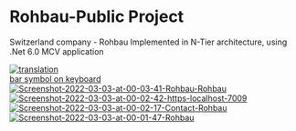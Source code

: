 # Rohbau-Public Project

Switzerland company - Rohbau
Implemented in N-Tier architecture, using .Net 6.0 MCV application

<a href="https://ibb.co/4R0nm0Z"><img src="https://i.ibb.co/b5GMWGg/translation.png" alt="translation" border="0"></a><br /><a target='_blank' href='https://usefulwebtool.com/math-keyboard'>bar symbol on keyboard</a><br />
<a href="https://ibb.co/WcHcNPM"><img src="https://i.ibb.co/THwHDb7/Screenshot-2022-03-03-at-00-03-41-Rohbau-Rohbau.png" alt="Screenshot-2022-03-03-at-00-03-41-Rohbau-Rohbau" border="0"></a>
<a href="https://ibb.co/gwcy4j8"><img src="https://i.ibb.co/92dnZ80/Screenshot-2022-03-03-at-00-02-42-https-localhost-7009.png" alt="Screenshot-2022-03-03-at-00-02-42-https-localhost-7009" border="0"></a>
<a href="https://ibb.co/1s1zJ3y"><img src="https://i.ibb.co/tZgLPSj/Screenshot-2022-03-03-at-00-02-17-Contact-Rohbau.png" alt="Screenshot-2022-03-03-at-00-02-17-Contact-Rohbau" border="0"></a>
<a href="https://ibb.co/jMnpzPD"><img src="https://i.ibb.co/3NgJv9c/Screenshot-2022-03-03-at-00-01-47-Rohbau.png" alt="Screenshot-2022-03-03-at-00-01-47-Rohbau" border="0"></a><br />
